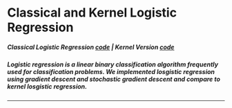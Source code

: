# Classical and Kernel Logistic Regression


##### Classical Logistic Regression [code](https://github.com/kennedyCzar/ADVANCE-MACHINE-LEARNING-KERNEL-METHOD/blob/master/LOGISTIC%20REGRESSION/losgisticRegression.py) | Kernel Version [code](https://github.com/kennedyCzar/ADVANCE-MACHINE-LEARNING-KERNEL-METHOD/blob/master/LOGISTIC%20REGRESSION/KERNEL%20LOGISTIC%20REGRESSION/kernellogistic.py)
##### Logistic regression is a linear binary classification algorithm frequently used for classification problems. We implemented losgistic regression using gradient descent and stochastic gradient descent and compare to kernel losgistic regression.

---------------------------------------

